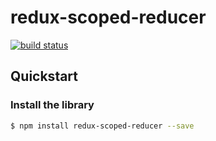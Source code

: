 # redux-scoped-reducer

[![build status](https://travis-ci.org/ganemone/redux-scoped-reducer.svg?branch=master)](https://travis-ci.org/ganemone/redux-scoped-reducer)

## Quickstart

### Install the library
```sh
$ npm install redux-scoped-reducer --save
```

